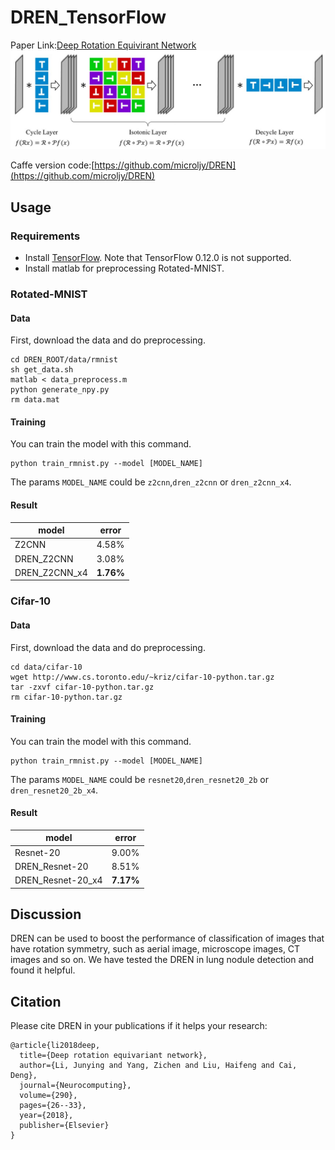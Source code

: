 # DREN_TensorFlow
Paper Link:[Deep Rotation Equivirant Network](https://arxiv.org/abs/1705.08623)
![](img/framework.jpg)

Caffe version code:[https://github.com/microljy/DREN](https://github.com/microljy/DREN)
## Usage
### Requirements
- Install [TensorFlow](https://www.tensorflow.org/). Note that TensorFlow 0.12.0 is not supported.
- Install matlab for preprocessing Rotated-MNIST.

### Rotated-MNIST
#### Data
First, download the data and do preprocessing.

	cd DREN_ROOT/data/rmnist
	sh get_data.sh
	matlab < data_preprocess.m
	python generate_npy.py
	rm data.mat

#### Training
You can train the model with this command.

	python train_rmnist.py --model [MODEL_NAME]

The params ```MODEL_NAME``` could be ```z2cnn```,```dren_z2cnn``` or ```dren_z2cnn_x4```.

#### Result

|model         |error |
|--------------|------|
|Z2CNN         |4.58% |
|DREN_Z2CNN    |3.08% |
|DREN_Z2CNN_x4 |**1.76%** |

### Cifar-10
#### Data
First, download the data and do preprocessing.

	cd data/cifar-10
	wget http://www.cs.toronto.edu/~kriz/cifar-10-python.tar.gz
	tar -zxvf cifar-10-python.tar.gz
	rm cifar-10-python.tar.gz

#### Training
You can train the model with this command.

	python train_rmnist.py --model [MODEL_NAME]

The params ```MODEL_NAME``` could be ```resnet20```,```dren_resnet20_2b``` or ```dren_resnet20_2b_x4```.


#### Result

|model             |error |
|------------------|------|
|Resnet-20         |9.00% |
|DREN_Resnet-20    |8.51% |
|DREN_Resnet-20_x4 |**7.17%** |

## Discussion
DREN can be used to boost the performance of classification of images that have rotation symmetry, such as aerial image, microscope images, CT images and so on. We have tested the DREN in lung nodule detection and found it helpful.

## Citation
Please cite DREN in your publications if it helps your research:

	@article{li2018deep,
	  title={Deep rotation equivariant network},
	  author={Li, Junying and Yang, Zichen and Liu, Haifeng and Cai, Deng},
	  journal={Neurocomputing},
	  volume={290},
	  pages={26--33},
	  year={2018},
	  publisher={Elsevier}
	}
